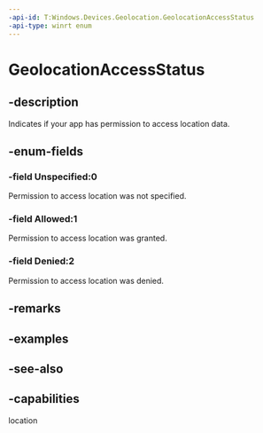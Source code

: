 ```yaml
---
-api-id: T:Windows.Devices.Geolocation.GeolocationAccessStatus
-api-type: winrt enum
---
```


<!-- Enumeration syntax
public enum Windows.Devices.Geolocation.GeolocationAccessStatus : int
-->

# GeolocationAccessStatus

## -description
Indicates if your app has permission to access location data.

## -enum-fields
### -field Unspecified:0
Permission to access location was not specified.

### -field Allowed:1
Permission to access location was granted.

### -field Denied:2
Permission to access location was denied.


## -remarks

## -examples

## -see-also
## -capabilities
location
